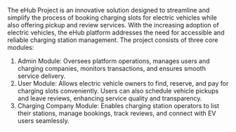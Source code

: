 
The eHub Project is an innovative solution designed to streamline and simplify the process of booking charging slots for electric vehicles while also offering pickup and review services. With the increasing adoption of electric vehicles, the eHub platform addresses the need for accessible and reliable charging station management. The project consists of three core modules:

1) Admin Module: Oversees platform operations, manages users and charging companies, monitors transactions, and ensures smooth service delivery.
2) User Module: Allows electric vehicle owners to find, reserve, and pay for charging slots conveniently. Users can also schedule vehicle pickups and leave reviews, enhancing 
   service quality and transparency.
3) Charging Company Module: Enables charging station operators to list their stations, manage bookings, track reviews, and connect with EV users seamlessly.
